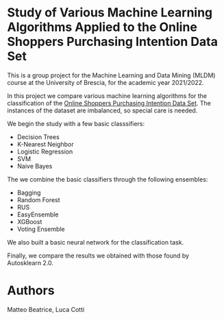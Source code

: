 # Study of Various Machine Learning Algorithms Applied to the Online Shoppers Purchasing Intention Data Set

This is a group project for the Machine Learning and Data Mining (MLDM) course at the University of Brescia, for the academic year 2021/2022.

In this project we compare various machine learning algorithms for the classification of the [Online
Shoppers Purchasing Intention Data Set](https://archive.ics.uci.edu/ml/datasets/Online+Shoppers+Purchasing+Intention+Dataset).
The instances of the dataset are imbalanced, so special care is needed. 

We begin the study with a few basic classsifiers:
- Decision Trees
- K-Nearest Neighbor
- Logistic Regression
- SVM
- Naive Bayes

The we combine the basic classifiers through the following ensembles:
- Bagging
- Random Forest
- RUS
- EasyEnsemble
- XGBoost
- Voting Ensemble

We also built a basic neural network for the classification task.

Finally, we compare the results we obtained with those found by Autosklearn 2.0.

# Authors

Matteo Beatrice, Luca Cotti
